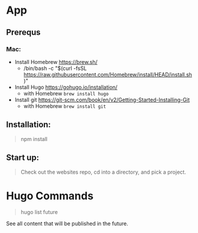 # App

## Prerequs

### Mac:

- Install Homebrew https://brew.sh/
  - /bin/bash -c "$(curl -fsSL https://raw.githubusercontent.com/Homebrew/install/HEAD/install.sh)"
- Install Hugo https://gohugo.io/installation/
  - with Homebrew `brew install hugo`
- Install git https://git-scm.com/book/en/v2/Getting-Started-Installing-Git
  - with Homebrew `brew install git`

## Installation:

> npm install

## Start up:

> Check out the websites repo, cd into a directory, and pick a project.

# Hugo Commands

> hugo list future

See all content that will be published in the future.
